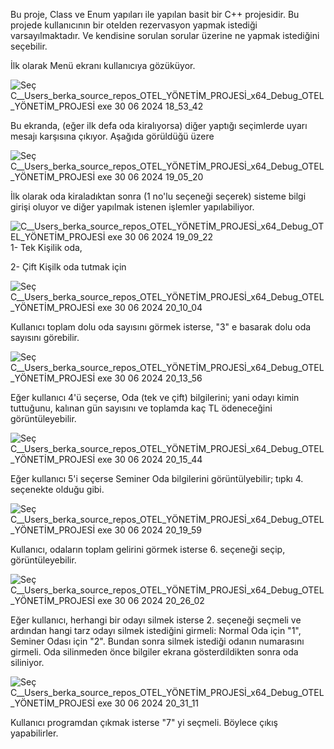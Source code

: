 Bu proje, Class ve Enum yapıları ile yapılan basit bir C++ projesidir. Bu projede kullanıcının bir otelden rezervasyon yapmak istediği varsayılmaktadır. Ve kendisine sorulan sorular üzerine ne yapmak istediğini seçebilir.

İlk olarak Menü ekranı kullanıcıya gözüküyor.

![Seç C__Users_berka_source_repos_OTEL_YÖNETİM_PROJESİ_x64_Debug_OTEL_YÖNETİM_PROJESİ exe 30 06 2024 18_53_42](https://github.com/berkaykaradayi/OTEL_YONETIM_PROJESI/assets/48567842/51e2f526-6ef5-4d01-afeb-d33e96cbe440)

Bu ekranda, (eğer ilk defa oda kiralıyorsa) diğer yaptığı seçimlerde uyarı mesajı karşısına çıkıyor. Aşağıda görüldüğü üzere

![Seç C__Users_berka_source_repos_OTEL_YÖNETİM_PROJESİ_x64_Debug_OTEL_YÖNETİM_PROJESİ exe 30 06 2024 19_05_20](https://github.com/berkaykaradayi/OTEL_YONETIM_PROJESI/assets/48567842/157419c2-5a87-409f-bcee-b7ccb4af20da)


İlk olarak oda kiraladıktan sonra (1 no'lu seçeneği seçerek) sisteme bilgi girişi oluyor ve diğer yapılmak istenen işlemler yapılabiliyor.

![C__Users_berka_source_repos_OTEL_YÖNETİM_PROJESİ_x64_Debug_OTEL_YÖNETİM_PROJESİ exe 30 06 2024 19_09_22](https://github.com/berkaykaradayi/OTEL_YONETIM_PROJESI/assets/48567842/bb50f796-6c79-4b9b-ba55-44df4e3cd520)
1- Tek Kişilik oda,

2- Çift Kişilk oda tutmak için

![Seç C__Users_berka_source_repos_OTEL_YÖNETİM_PROJESİ_x64_Debug_OTEL_YÖNETİM_PROJESİ exe 30 06 2024 20_10_04](https://github.com/berkaykaradayi/OTEL_YONETIM_PROJESI/assets/48567842/516bc732-713d-4081-87df-8ca294379e21)

Kullanıcı toplam dolu oda sayısını görmek isterse, "3" e basarak dolu oda sayısını görebilir.

![Seç C__Users_berka_source_repos_OTEL_YÖNETİM_PROJESİ_x64_Debug_OTEL_YÖNETİM_PROJESİ exe 30 06 2024 20_13_56](https://github.com/berkaykaradayi/OTEL_YONETIM_PROJESI/assets/48567842/8b19e50f-9f83-4672-b8a7-3d5351cd341d)


Eğer kullanıcı 4'ü seçerse, Oda (tek ve çift) bilgilerini; yani odayı kimin tuttuğunu, kalınan gün sayısını ve toplamda kaç TL ödeneceğini görüntüleyebilir.

![Seç C__Users_berka_source_repos_OTEL_YÖNETİM_PROJESİ_x64_Debug_OTEL_YÖNETİM_PROJESİ exe 30 06 2024 20_15_44](https://github.com/berkaykaradayi/OTEL_YONETIM_PROJESI/assets/48567842/2263ec80-f7f7-4129-955a-7a14c023b7d2)

Eğer kullanıcı 5'i seçerse Seminer Oda bilgilerini görüntülyebilir; tıpkı 4. seçenekte olduğu gibi.

![Seç C__Users_berka_source_repos_OTEL_YÖNETİM_PROJESİ_x64_Debug_OTEL_YÖNETİM_PROJESİ exe 30 06 2024 20_19_59](https://github.com/berkaykaradayi/OTEL_YONETIM_PROJESI/assets/48567842/060bcd2a-f413-4db4-8358-a7efe52786d9)

Kullanıcı, odaların toplam gelirini görmek isterse 6. seçeneği seçip, görüntüleyebilir.

![Seç C__Users_berka_source_repos_OTEL_YÖNETİM_PROJESİ_x64_Debug_OTEL_YÖNETİM_PROJESİ exe 30 06 2024 20_26_02](https://github.com/berkaykaradayi/OTEL_YONETIM_PROJESI/assets/48567842/cc8f9afb-4dcf-4fd7-acde-f4aaf4ee5f95)


Eğer kullanıcı, herhangi bir odayı silmek isterse 2. seçeneği seçmeli ve ardından hangi tarz odayı silmek istediğini girmeli: Normal Oda için "1", Seminer Odası için "2". Bundan sonra silmek istediği odanın numarasını girmeli. Oda silinmeden önce
bilgiler ekrana gösterdildikten sonra oda siliniyor.

![Seç C__Users_berka_source_repos_OTEL_YÖNETİM_PROJESİ_x64_Debug_OTEL_YÖNETİM_PROJESİ exe 30 06 2024 20_31_11](https://github.com/berkaykaradayi/OTEL_YONETIM_PROJESI/assets/48567842/d7dbb867-1eb3-4ae0-a091-ada70ff8c8f8)


Kullanıcı programdan çıkmak isterse "7" yi seçmeli. Böylece çıkış yapabilirler.

